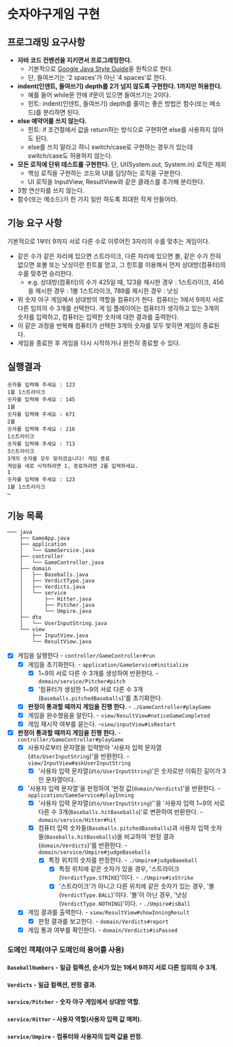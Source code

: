 # 숫자야구게임 구현

## 프로그래밍 요구사항

- **자바 코드 컨벤션을 지키면서 프로그래밍한다.**
  - 기본적으로 [Google Java Style Guide](https://google.github.io/styleguide/javaguide.html)을 원칙으로 한다.
  - 단, 들여쓰기는 '2 spaces'가 아닌 '4 spaces'로 한다.
- **indent(인덴트, 들여쓰기) depth를 2가 넘지 않도록 구현한다. 1까지만 허용한다.**
  - 예를 들어 while문 안에 if문이 있으면 들여쓰기는 2이다.
  - 힌트: indent(인덴트, 들여쓰기) depth를 줄이는 좋은 방법은 함수(또는 메소드)를 분리하면 된다.
- **else 예약어를 쓰지 않는다.**
  - 힌트: if 조건절에서 값을 return하는 방식으로 구현하면 else를 사용하지 않아도 된다.
  - else를 쓰지 말라고 하니 switch/case로 구현하는 경우가 있는데 switch/case도 허용하지 않는다.
- **모든 로직에 단위 테스트를 구현한다.** 단, UI(System.out, System.in) 로직은 제외
  - 핵심 로직을 구현하는 코드와 UI를 담당하는 로직을 구분한다.
  - UI 로직을 InputView, ResultView와 같은 클래스를 추가해 분리한다.
- 3항 연산자를 쓰지 않는다.
- 함수(또는 메소드)가 한 가지 일만 하도록 최대한 작게 만들어라.

## 기능 요구 사항

기본적으로 1부터 9까지 서로 다른 수로 이루어진 3자리의 수를 맞추는 게임이다.

- 같은 수가 같은 자리에 있으면 스트라이크, 다른 자리에 있으면 볼, 같은 수가 전혀 없으면 포볼 또는 낫싱이란 힌트를 얻고, 그 힌트를 이용해서 먼저 상대방(컴퓨터)의 수를 맞추면 승리한다.
  - e.g. 상대방(컴퓨터)의 수가 425일 때, 123을 제시한 경우 : 1스트라이크, 456을 제시한 경우 : 1볼 1스트라이크, 789를 제시한 경우 : 낫싱
- 위 숫자 야구 게임에서 상대방의 역할을 컴퓨터가 한다. 컴퓨터는 1에서 9까지 서로 다른 임의의 수 3개를 선택한다. 게 임 플레이어는 컴퓨터가 생각하고 있는 3개의 숫자를 입력하고, 컴퓨터는 입력한 숫자에 대한 결과를 출력한다.
- 이 같은 과정을 반복해 컴퓨터가 선택한 3개의 숫자를 모두 맞히면 게임이 종료된다.
- 게임을 종료한 후 게임을 다시 시작하거나 완전히 종료할 수 있다.

## 실행결과
```
숫자를 입력해 주세요 : 123
1볼 1스트라이크
숫자를 입력해 주세요 : 145
1볼
숫자를 입력해 주세요 : 671
2볼
숫자를 입력해 주세요 : 216
1스트라이크
숫자를 입력해 주세요 : 713
3스트라이크
3개의 숫자를 모두 맞히셨습니다! 게임 종료
게임을 새로 시작하려면 1, 종료하려면 2를 입력하세요.
1
숫자를 입력해 주세요 : 123
1볼 1스트라이크
…
```

## 기능 목록
```
─── java
    ├── GameApp.java
    ├── application
    │   └── GameService.java
    ├── controller
    │   └── GameController.java
    ├── domain
    │   ├── Baseballs.java
    │   ├── VerdictType.java
    │   ├── Verdicts.java
    │   └── service
    │       ├── Hitter.java
    │       ├── Pitcher.java
    │       └── Umpire.java
    ├── dto
    │   └── UserInputString.java
    └── view
        ├── InputView.java
        └── ResultView.java

```

- [x] 게임을 실행한다 - `controller/GameController#run`
  - [x] 게임을 초기화한다. - `application/GameService#initialize`
    - [x] 1~9의 서로 다른 수 3개를 생성하여 반환한다. - `domain/service/Pitcher#pitch`
    - [x] '컴퓨터가 생성한 1~9의 서로 다른 수 3개(`Baseballs.pitchedBaseballs`)'를 초기화한다.
  - [x] **판정이 통과할 때까지 게임을 진행 한다.** - `./GameController#playGame`
  - [x] 게임을 완수했음을 알린다. - `view/ResultView#noticeGameCompleted`
  - [x] 게임 재시작 여부를 묻는다. -`view/inputView#isRestart`

- [x] **판정이 통과할 때까지 게임을 진행 한다.** - `controller/GameController#playGame`
  - [x] 사용자로부터 문자열을 입력받아 '사용자 입력 문자열(`dto/UserInputString`)'을 반환한다. - `view/InputView#askUserInputString`
    - [x] '사용자 입력 문자열(`dto/UserInputString`)'은 숫자로만 이뤄진 길이가 3인 문자열이다.
  - [x] '사용자 입력 문자열'을 판정하여 '판정 값(`domain/Verdicts`)'을 반환한다. - `application/GameService#playInning`
    - [x] '사용자 입력 문자열(`dto/UserInputString`)''을 '사용자 입력 1~9의 서로 다른 수 3개(`Baseballs.hitBaseballs`)'로 변환하여 반환한다. - `domain/service/Hitter#hit`
    - [x] 컴퓨터 입력 숫자들(`Baseballs.pitchedBaseballs`)과 사용자 입력 숫자들(`Baseballs.hitBaseballs`)을 비교하여 '판정 결과(`domain/Verdicts`)'를 반환한다. - `domain/service/Umpire#judgeBaseballs`
      - [x] 특정 위치의 숫자를 판정한다. - `./Umpire#judgeBaeeball`
        - [x] 특정 위치에 같은 숫자가 있을 경우, '스트라이크(`VerdictType.STRIKE`)'이다. - `./Umpire#isStrike`
        - [x] '스트라이크'가 아니고 다른 위치에 같은 숫자가 있는 경우, '볼(`VerdictType.BALL`)'이다. '볼'이 아닌 경우, '낫싱(`VerdictType.NOTHING`)'이다. - `./Umpire#isBall`
  - [x] 게임 결과를 출력한다. - `view/ResultView#showInningResult`
    - [x] 판정 결과를 보고한다. - `domain/Verdicts#report`
  - [x] 게임 통과 여부를 확인한다. - `domain/Verdicts#isPassed`

### 도메인 객체(야구 도메인의 용어를 사용)

#### `BaseballNumbers` - 일급 컬렉션, 순서가 있는 1에서 9까지 서로 다른 임의의 수 3개.

#### `Verdicts` - 일급 컬렉션, 판정 결과.

#### `service/Pitcher` - 숫자 야구 게임에서 상대방 역할.

#### `service/Hitter` - 사용자 역할(사용자 입력 값 매퍼).

#### `service/Umpire` - 컴퓨터와 사용자의 입력 값을 판정.
